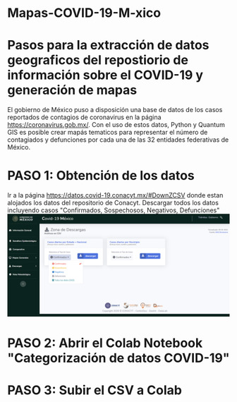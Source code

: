 # Mapas-COVID-19-M-xico
# Pasos para la extracción de datos geograficos del repostiorio de información sobre el COVID-19 y generación de mapas

El gobierno de México puso a disposición una base de datos de los casos reportados de contagios de coronavirus en la página https://coronavirus.gob.mx/. Con el uso de estos datos, Python y Quantum GIS es posible crear mapás tematicos para representar el número de contagiados y defunciones por cada una de las 32 entidades federativas de México. 

# PASO 1: Obtención de los datos

Ir a la página https://datos.covid-19.conacyt.mx/#DownZCSV donde estan alojados los datos del repositorio de Conacyt.
Descargar todos los datos incluyendo casos "Confirmados, Sospechosos, Negativos, Defunciones"
![alt text](https://github.com/medinaalonso/Mapas-COVID-19-M-xico/blob/main/gobcovidCaptura%20de%20pantalla%202021-02-10%20134830.png)

# PASO 2: Abrir el Colab Notebook "Categorización de datos COVID-19"

# PASO 3: Subir el CSV a Colab 
